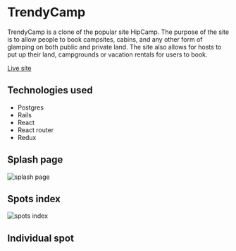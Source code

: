 # TrendyCamp

TrendyCamp is a clone of the popular site HipCamp. The purpose of the site is to allow people to book campsites, cabins, and any other form of glamping on both public and private land. The site also allows for hosts to put up their land, campgrounds or vacation rentals for users to book.

[Live site](https://trendycamp.herokuapp.com/#/)

## Technologies used
* Postgres
* Rails
* React
* React router
* Redux

## Splash page

![splash page](https://user-images.githubusercontent.com/45123867/152576191-ae99cba1-b130-4355-87b5-da609c514eae.png)

## Spots index

![spots index](https://user-images.githubusercontent.com/45123867/152576983-f24ffbfe-c45f-47c0-a8fc-ddc0309375c8.png)

## Individual spot


